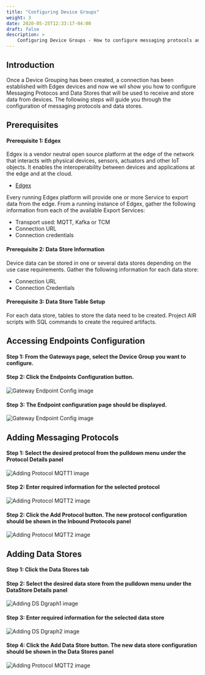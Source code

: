 ```yaml
---
title: "Configuring Device Groups"
weight: 3
date: 2020-05-25T12:33:17-04:00
draft: false
description: >
    Configuring Device Groups - How to configure messaging protocols and data store targets for data.
---
```


## Introduction
Once a Device Grouping has been created, a connection has been established with Edgex devices and now we wil show you how to configure Messaging Protocos and Data Stores that will be used to receive and store data from devices.
The following steps will guide you through the configuration of messaging protocols and data stores.

## Prerequisites

#### Prerequisite 1: Edgex

Edgex is a vendor neutral open source platform at the edge of the network that interacts with physical devices, sensors, actuators and other IoT objects. It enables the interoperability between devices and applications at the edge and at the cloud.

* [Edgex](edgexfoundry.org)

Every running Edgex platform will provide one or more Service to export data from the edge. From a running instance of Edgex, gather the following information from each of the available Export Services:

 * Transport used: MQTT, Kafka or TCM
 * Connection URL
 * Connection credentials

#### Prerequisite 2: Data Store Information

Device data can be stored in one or several data stores depending on the use case requirements. Gather the following information for each data store:

* Connection URL
* Connection Credentials

#### Prerequisite 3: Data Store Table Setup

For each data store, tables to store the data need to be created. Project AIR scripts with SQL commands to create the required artifacts.

 ## Accessing Endpoints Configuration

#### Step 1: From the Gateways page, select the Device Group you want to configure.

#### Step 2: Click the Endpoints Configuration button.

![Gateway Endpoint Config image](./air_config_endpoint_gateway.png)

#### Step 3: The Endpoint configuration page should be displayed.

![Gateway Endpoint Config image](./air_config_endpoint.png)

## Adding Messaging Protocols

#### Step 1: Select the desired protocol from the pulldown menu under the Protocol Details panel

![Adding Protocol MQTT1 image](./air_config_mqtt_1.png)

#### Step 2: Enter required information for the selected protocol

![Adding Protocol MQTT2 image](./air_config_mqtt_2.png)

#### Step 2: Click the Add Protocol button. The new protocol configuration should be shown in the Inbound Protocols panel

![Adding Protocol MQTT2 image](./air_config_mqtt_3.png)

## Adding Data Stores

#### Step 1: Click the Data Stores tab

#### Step 2: Select the desired data store from the pulldown menu under the DataStore Details panel

![Adding DS Dgraph1 image](./air_config_dgraph_1.png)

#### Step 3: Enter required information for the selected data store

![Adding DS Dgraph2 image](./air_config_dgraph_2.png)

#### Step 4: Click the Add Data Store button. The new data store configuration should be shown in the Data Stores panel

![Adding Protocol MQTT2 image](./air_config_dgraph_3.png)